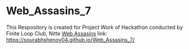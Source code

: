 # Web_Assasins_7
This Respository is created for Project Work of Hackathon conducted by Finite Loop Club, Nitte
<a href="https://sourabhshenoy04.github.io/Web_Assasins_7/" target="_blank">Web Assasins</a>
link: https://sourabhshenoy04.github.io/Web_Assasins_7/
